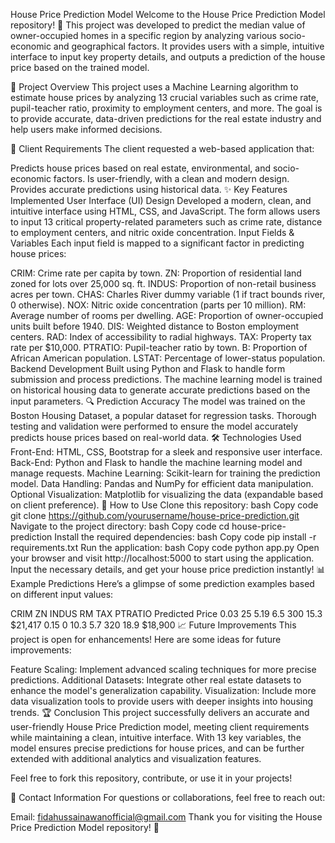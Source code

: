 House Price Prediction Model
Welcome to the House Price Prediction Model repository! 🎉 This project was developed to predict the median value of owner-occupied homes in a specific region by analyzing various socio-economic and geographical factors. It provides users with a simple, intuitive interface to input key property details, and outputs a prediction of the house price based on the trained model.

📄 Project Overview
This project uses a Machine Learning algorithm to estimate house prices by analyzing 13 crucial variables such as crime rate, pupil-teacher ratio, proximity to employment centers, and more. The goal is to provide accurate, data-driven predictions for the real estate industry and help users make informed decisions.

🎯 Client Requirements
The client requested a web-based application that:

Predicts house prices based on real estate, environmental, and socio-economic factors.
Is user-friendly, with a clean and modern design.
Provides accurate predictions using historical data.
✨ Key Features Implemented
User Interface (UI) Design
Developed a modern, clean, and intuitive interface using HTML, CSS, and JavaScript.
The form allows users to input 13 critical property-related parameters such as crime rate, distance to employment centers, and nitric oxide concentration.
Input Fields & Variables
Each input field is mapped to a significant factor in predicting house prices:

CRIM: Crime rate per capita by town.
ZN: Proportion of residential land zoned for lots over 25,000 sq. ft.
INDUS: Proportion of non-retail business acres per town.
CHAS: Charles River dummy variable (1 if tract bounds river, 0 otherwise).
NOX: Nitric oxide concentration (parts per 10 million).
RM: Average number of rooms per dwelling.
AGE: Proportion of owner-occupied units built before 1940.
DIS: Weighted distance to Boston employment centers.
RAD: Index of accessibility to radial highways.
TAX: Property tax rate per $10,000.
PTRATIO: Pupil-teacher ratio by town.
B: Proportion of African American population.
LSTAT: Percentage of lower-status population.
Backend Development
Built using Python and Flask to handle form submission and process predictions.
The machine learning model is trained on historical housing data to generate accurate predictions based on the input parameters.
🔍 Prediction Accuracy
The model was trained on the Boston Housing Dataset, a popular dataset for regression tasks.
Thorough testing and validation were performed to ensure the model accurately predicts house prices based on real-world data.
🛠 Technologies Used
Front-End: HTML, CSS, Bootstrap for a sleek and responsive user interface.
Back-End: Python and Flask to handle the machine learning model and manage requests.
Machine Learning: Scikit-learn for training the prediction model.
Data Handling: Pandas and NumPy for efficient data manipulation.
Optional Visualization: Matplotlib for visualizing the data (expandable based on client preference).
🚀 How to Use
Clone this repository:
bash
Copy code
git clone https://github.com/yourusername/house-price-prediction.git
Navigate to the project directory:
bash
Copy code
cd house-price-prediction
Install the required dependencies:
bash
Copy code
pip install -r requirements.txt
Run the application:
bash
Copy code
python app.py
Open your browser and visit http://localhost:5000 to start using the application. Input the necessary details, and get your house price prediction instantly!
📊 Example Predictions
Here’s a glimpse of some prediction examples based on different input values:

CRIM	ZN	INDUS	RM	TAX	PTRATIO	Predicted Price
0.03	25	5.19	6.5	300	15.3	$21,417
0.15	0	10.3	5.7	320	18.9	$18,900
📈 Future Improvements
This project is open for enhancements! Here are some ideas for future improvements:

Feature Scaling: Implement advanced scaling techniques for more precise predictions.
Additional Datasets: Integrate other real estate datasets to enhance the model's generalization capability.
Visualization: Include more data visualization tools to provide users with deeper insights into housing trends.
🏆 Conclusion
This project successfully delivers an accurate and user-friendly House Price Prediction model, meeting client requirements while maintaining a clean, intuitive interface. With 13 key variables, the model ensures precise predictions for house prices, and can be further extended with additional analytics and visualization features.

Feel free to fork this repository, contribute, or use it in your projects!

📧 Contact Information
For questions or collaborations, feel free to reach out:

Email: fidahussainawanofficial@gmail.com
Thank you for visiting the House Price Prediction Model repository! 👋
